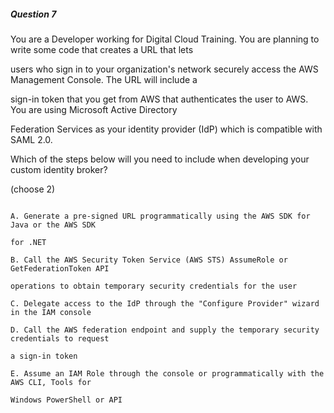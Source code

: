 ##### Question 7

You are a Developer working for Digital Cloud Training. You are planning to
write some code that creates a URL that lets

users who sign in to your organization's network securely access the AWS
Management Console. The URL will include a

sign-in token that you get from AWS that authenticates the user to AWS. You are
using Microsoft Active Directory

Federation Services as your identity provider (IdP) which is compatible with
SAML 2.0.

Which of the steps below will you need to include when developing your custom
identity broker?

(choose 2)

```

A. Generate a pre-signed URL programmatically using the AWS SDK for Java or the AWS SDK

for .NET

B. Call the AWS Security Token Service (AWS STS) AssumeRole or GetFederationToken API

operations to obtain temporary security credentials for the user

C. Delegate access to the IdP through the "Configure Provider" wizard in the IAM console

D. Call the AWS federation endpoint and supply the temporary security credentials to request

a sign-in token

E. Assume an IAM Role through the console or programmatically with the AWS CLI, Tools for

Windows PowerShell or API

```


